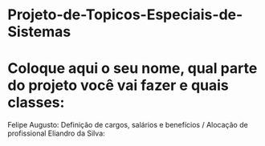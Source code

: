 # Projeto-de-Topicos-Especiais-de-Sistemas
# Coloque aqui o seu nome, qual parte do projeto você vai fazer e quais classes:

Felipe Augusto: Definição de cargos, salários e benefícios / Alocação de profissional
Eliandro da Silva: 
